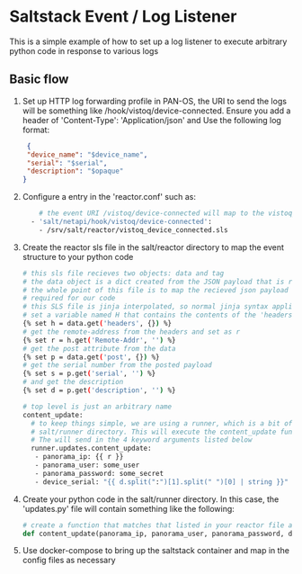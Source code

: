 # Saltstack Event / Log Listener

This is a simple example of how to set up a log listener to execute arbitrary python code in response to various logs


## Basic flow

1. Set up HTTP log forwarding profile in PAN-OS, the URI to send the logs will be something 
like /hook/vistoq/device-connected. Ensure you add a header of 'Content-Type': 'Application/json' and 
Use the following log format:

    ```json
     {
     "device_name": "$device_name",
     "serial": "$serial",
     "description": "$opaque"
    } 
    ```

2. Configure a entry in the 'reactor.conf' such as:
    ```bash
        # the event URI /vistoq/device-connected will map to the vistoq_device_connected.sls file
      - 'salt/netapi/hook/vistoq/device-connected':
        - /srv/salt/reactor/vistoq_device_connected.sls
    ```

3. Create the reactor sls file in the salt/reactor directory to map the event structure to your python code

    ```bash
    # this sls file recieves two objects: data and tag
    # the data object is a dict created from the JSON payload that is recieved on the webhook
    # the whole point of this file is to map the recieved json payload to the function arguments
    # required for our code
    # this SLS file is jinja interpolated, so normal jinja syntax applies
    # set a variable named H that contains the contents of the 'headers' attributes in the payload
    {% set h = data.get('headers', {}) %}
    # get the remote-address from the headers and set as r
    {% set r = h.get('Remote-Addr', '') %}
    # get the post attribute from the data
    {% set p = data.get('post', {}) %}
    # get the serial number from the posted payload
    {% set s = p.get('serial', '') %}
    # and get the description
    {% set d = p.get('description', '') %}
    
    # top level is just an arbitrary name 
    content_update:
      # to keep things simple, we are using a runner, which is a bit of python code found in 
      # salt/runner directory. This will execute the content_update function in the 'updates.py'
      # The will send in the 4 keyword arguments listed below
      runner.updates.content_update:
       - panorama_ip: {{ r }}
       - panorama_user: some_user
       - panorama_password: some_secret
       - device_serial: "{{ d.split(":")[1].split(" ")[0] | string }}" 
   ```
 
 4. Create your python code in the salt/runner directory. In this case, the 'updates.py' file will
 contain something like the following:
 
    ```python
    # create a function that matches that listed in your reactor file above
    def content_update(panorama_ip, panorama_user, panorama_password, device_serial)
    ```
   
5. Use docker-compose to bring up the saltstack container and map in the config files as necessary 